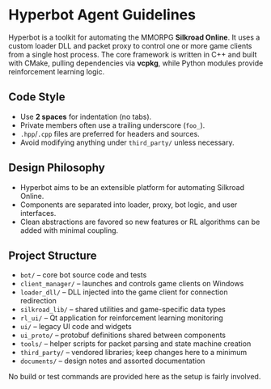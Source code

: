 # Hyperbot Agent Guidelines

Hyperbot is a toolkit for automating the MMORPG **Silkroad Online**.  It uses a
custom loader DLL and packet proxy to control one or more game clients from a
single host process.  The core framework is written in C++ and built with
CMake, pulling dependencies via **vcpkg**, while Python modules provide
reinforcement learning logic.

## Code Style

- Use **2 spaces** for indentation (no tabs).
- Private members often use a trailing underscore (`foo_`).
- `.hpp`/`.cpp` files are preferred for headers and sources.
- Avoid modifying anything under `third_party/` unless necessary.

## Design Philosophy

- Hyperbot aims to be an extensible platform for automating Silkroad Online.
- Components are separated into loader, proxy, bot logic, and user interfaces.
- Clean abstractions are favored so new features or RL algorithms can be added
  with minimal coupling.

## Project Structure

- `bot/` – core bot source code and tests
- `client_manager/` – launches and controls game clients on Windows
- `loader_dll/` – DLL injected into the game client for connection redirection
- `silkroad_lib/` – shared utilities and game-specific data types
- `rl_ui/` – Qt application for reinforcement learning monitoring
- `ui/` – legacy UI code and widgets
- `ui_proto/` – protobuf definitions shared between components
- `tools/` – helper scripts for packet parsing and state machine creation
- `third_party/` – vendored libraries; keep changes here to a minimum
- `documents/` – design notes and assorted documentation

No build or test commands are provided here as the setup is fairly involved.


